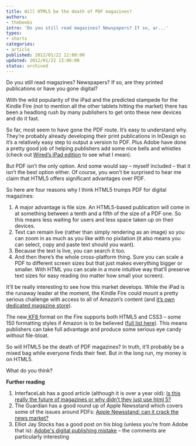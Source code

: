 ```yaml
---
title: Will HTML5 be the death of PDF magazines?
authors:
- thebeebs
intro: 'Do you still read magazines? Newspapers? If so, ar...'
types:
- shorts
categories:
- article
published: 2012/01/22 12:00:00
updated: 2012/01/22 13:00:00
status: archived
---
```


Do you still read magazines? Newspapers? If so, are they printed publications or have you gone digital?<p>With the wild popularity of the iPad and the predicted stampede for the Kindle Fire (not to mention all the other tablets hitting the market) there has been a headlong rush by many publishers to get onto these new devices and do it fast. 

So far, most seem to have gone the PDF route. It&rsquo;s easy to understand why. They&rsquo;re probably already developing their print publications in InDesign so it&rsquo;s a relatively easy step to output a version to PDF. Plus Adobe have done a pretty good job of helping publishers add some nice bells and whistles (check out [Wired&rsquo;s iPad edition](http://itunes.apple.com/gb/app/wired-magazine-uk/id400701660?mt=8) to see what I mean).

But PDF isn&rsquo;t the only option. And some would say &ndash; myself included &ndash; that it isn&rsquo;t the best option either. Of course, you won&rsquo;t be surprised to hear me claim that HTML5 offers significant advantages over PDF. 

So here are four reasons why I think HTML5 trumps PDF for digital magazines:

1.  A major advantage is file size. An HTML5-based publication will come in at something between a tenth and a fifth of the size of a PDF one. So this means less waiting for users and less space taken up on their devices.
2.  Text can remain live (rather than simply rendering as an image) so you can zoom in as much as you like with no pixilation (it also means you can select, copy and paste text should you want).
3.  Because the text is live, you can search it too.
4.  And then there&rsquo;s the whole cross-platform thing. Sure you can scale a PDF to different screen sizes but that just makes everything bigger or smaller. With HTML you can scale in a more intuitive way that&rsquo;ll preserve text sizes for easy reading (no matter how small your screen).

It&rsquo;ll be really interesting to see how this market develops. While the iPad is the runaway leader at the moment, the Kindle Fire could mount a pretty serious challenge with access to all of Amazon&rsquo;s content (and [it&rsquo;s own dedicated magazine store](http://www.amazon.com/gp/feature.html?ie=UTF8&docId=1000719641)). 

The new[ KF8 ](http://www.amazon.com/gp/feature.html?docId=1000729511)format on the Fire supports both HTML5 and CSS3 &ndash; some 150 formatting styles if Amazon is to be believed ([full list here](http://www.amazon.com/gp/feature.html/ref=amb_link_357613442_1?ie=UTF8&docId=1000729901&pf_rd_m=ATVPDKIKX0DER&pf_rd_s=center-5&pf_rd_r=0FM19Z5A31PS9HFFZX35&pf_rd_t=1401&pf_rd_p=1321300302&pf_rd_i=1000729511)). This means publishers can take full advantage and produce some serious eye candy without file-bloat. 

So will HTML5 be the death of PDF magazines? In truth, it&rsquo;ll probably be a mixed bag while everyone finds their feet. But in the long run, my money is on HTML5.

What do you think?

**Further reading**

1.  InterfaceLab has a good article (although it is over a year old): [Is this really the future of magazines or why didn&rsquo;t they just use html 5?](http://interfacelab.com/is-this-really-the-future-of-magazines-or-why-didnt-they-just-use-html-5/)
2.  The Guardian has a good round up of Apple Newsstand which covers some of the issues around PDFs: [Apple Newsstand: can it crack the news market?](http://www.guardian.co.uk/technology/2011/oct/24/apple-newsstand)
3.  Elliot Jay Stocks has a good post on his blog (unless you&rsquo;re from Adobe that is): [Adobe's digital publishing mistake](http://elliotjaystocks.com/blog/adobes-digital-publishing-mistake/) &ndash; the comments are particularly interesting</p>